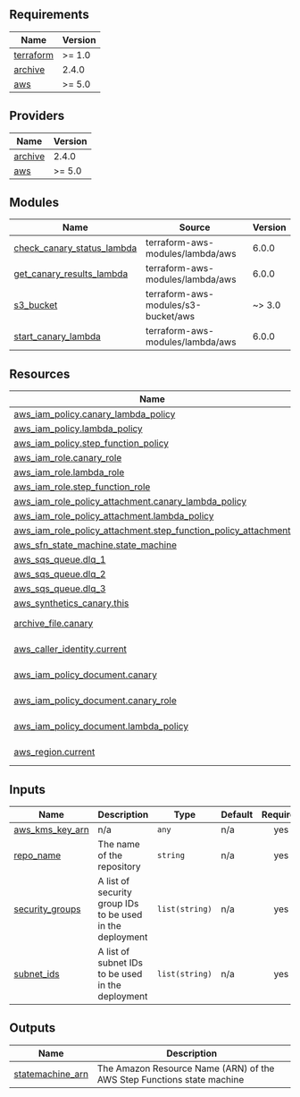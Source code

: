## Requirements

| Name | Version |
|------|---------|
| <a name="requirement_terraform"></a> [terraform](#requirement\_terraform) | >= 1.0 |
| <a name="requirement_archive"></a> [archive](#requirement\_archive) | 2.4.0 |
| <a name="requirement_aws"></a> [aws](#requirement\_aws) | >= 5.0 |

## Providers

| Name | Version |
|------|---------|
| <a name="provider_archive"></a> [archive](#provider\_archive) | 2.4.0 |
| <a name="provider_aws"></a> [aws](#provider\_aws) | >= 5.0 |

## Modules

| Name | Source | Version |
|------|--------|---------|
| <a name="module_check_canary_status_lambda"></a> [check\_canary\_status\_lambda](#module\_check\_canary\_status\_lambda) | terraform-aws-modules/lambda/aws | 6.0.0 |
| <a name="module_get_canary_results_lambda"></a> [get\_canary\_results\_lambda](#module\_get\_canary\_results\_lambda) | terraform-aws-modules/lambda/aws | 6.0.0 |
| <a name="module_s3_bucket"></a> [s3\_bucket](#module\_s3\_bucket) | terraform-aws-modules/s3-bucket/aws | ~> 3.0 |
| <a name="module_start_canary_lambda"></a> [start\_canary\_lambda](#module\_start\_canary\_lambda) | terraform-aws-modules/lambda/aws | 6.0.0 |

## Resources

| Name | Type |
|------|------|
| [aws_iam_policy.canary_lambda_policy](https://registry.terraform.io/providers/hashicorp/aws/latest/docs/resources/iam_policy) | resource |
| [aws_iam_policy.lambda_policy](https://registry.terraform.io/providers/hashicorp/aws/latest/docs/resources/iam_policy) | resource |
| [aws_iam_policy.step_function_policy](https://registry.terraform.io/providers/hashicorp/aws/latest/docs/resources/iam_policy) | resource |
| [aws_iam_role.canary_role](https://registry.terraform.io/providers/hashicorp/aws/latest/docs/resources/iam_role) | resource |
| [aws_iam_role.lambda_role](https://registry.terraform.io/providers/hashicorp/aws/latest/docs/resources/iam_role) | resource |
| [aws_iam_role.step_function_role](https://registry.terraform.io/providers/hashicorp/aws/latest/docs/resources/iam_role) | resource |
| [aws_iam_role_policy_attachment.canary_lambda_policy](https://registry.terraform.io/providers/hashicorp/aws/latest/docs/resources/iam_role_policy_attachment) | resource |
| [aws_iam_role_policy_attachment.lambda_policy](https://registry.terraform.io/providers/hashicorp/aws/latest/docs/resources/iam_role_policy_attachment) | resource |
| [aws_iam_role_policy_attachment.step_function_policy_attachment](https://registry.terraform.io/providers/hashicorp/aws/latest/docs/resources/iam_role_policy_attachment) | resource |
| [aws_sfn_state_machine.state_machine](https://registry.terraform.io/providers/hashicorp/aws/latest/docs/resources/sfn_state_machine) | resource |
| [aws_sqs_queue.dlq_1](https://registry.terraform.io/providers/hashicorp/aws/latest/docs/resources/sqs_queue) | resource |
| [aws_sqs_queue.dlq_2](https://registry.terraform.io/providers/hashicorp/aws/latest/docs/resources/sqs_queue) | resource |
| [aws_sqs_queue.dlq_3](https://registry.terraform.io/providers/hashicorp/aws/latest/docs/resources/sqs_queue) | resource |
| [aws_synthetics_canary.this](https://registry.terraform.io/providers/hashicorp/aws/latest/docs/resources/synthetics_canary) | resource |
| [archive_file.canary](https://registry.terraform.io/providers/hashicorp/archive/2.4.0/docs/data-sources/file) | data source |
| [aws_caller_identity.current](https://registry.terraform.io/providers/hashicorp/aws/latest/docs/data-sources/caller_identity) | data source |
| [aws_iam_policy_document.canary](https://registry.terraform.io/providers/hashicorp/aws/latest/docs/data-sources/iam_policy_document) | data source |
| [aws_iam_policy_document.canary_role](https://registry.terraform.io/providers/hashicorp/aws/latest/docs/data-sources/iam_policy_document) | data source |
| [aws_iam_policy_document.lambda_policy](https://registry.terraform.io/providers/hashicorp/aws/latest/docs/data-sources/iam_policy_document) | data source |
| [aws_region.current](https://registry.terraform.io/providers/hashicorp/aws/latest/docs/data-sources/region) | data source |

## Inputs

| Name | Description | Type | Default | Required |
|------|-------------|------|---------|:--------:|
| <a name="input_aws_kms_key_arn"></a> [aws\_kms\_key\_arn](#input\_aws\_kms\_key\_arn) | n/a | `any` | n/a | yes |
| <a name="input_repo_name"></a> [repo\_name](#input\_repo\_name) | The name of the repository | `string` | n/a | yes |
| <a name="input_security_groups"></a> [security\_groups](#input\_security\_groups) | A list of security group IDs to be used in the deployment | `list(string)` | n/a | yes |
| <a name="input_subnet_ids"></a> [subnet\_ids](#input\_subnet\_ids) | A list of subnet IDs to be used in the deployment | `list(string)` | n/a | yes |

## Outputs

| Name | Description |
|------|-------------|
| <a name="output_statemachine_arn"></a> [statemachine\_arn](#output\_statemachine\_arn) | The Amazon Resource Name (ARN) of the AWS Step Functions state machine |
